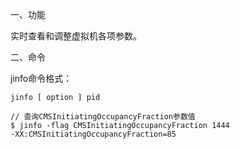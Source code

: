 一、功能

实时查看和调整虚拟机各项参数。



二、命令

jinfo命令格式： 

```shell
jinfo [ option ] pid 

// 查询CMSInitiatingOccupancyFraction参数值
$ jinfo -flag CMSInitiatingOccupancyFraction 1444 
-XX:CMSInitiatingOccupancyFraction=85
```

